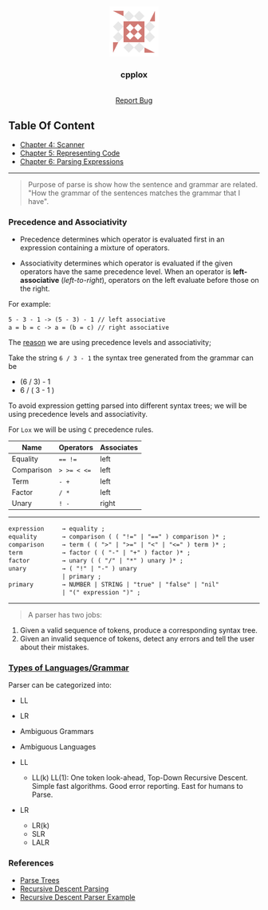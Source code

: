 ﻿ <!-- PROJECT LOGO -->
<br />
<p style="text-align: center" align="center">
  <a href="https://github.com/kana800/sinlang">
  <img src=".images/sinlang.png" alt="logo"> 
  </a>

  <h3 align="center">cpplox</h3>
  <p align="center">
    <br />
    <a href="https://github.com/kana800/sinlang/issues">Report Bug</a>
  </p>
</p>


## Table Of Content

- [Chapter 4: Scanner](https://github.com/kana800/sinlang/tree/chp4)
- [Chapter 5: Representing Code](https://github.com/kana800/sinlang/tree/chp5)
- [Chapter 6: Parsing Expressions](https://github.com/kana800/sinlang/tree/chp6)

---


> Purpose of parse is show how the sentence and grammar are related. 
"How the grammar of the sentences matches the grammar that I have". 

### Precedence and Associativity

- Precedence determines which operator is evaluated first 
in an expression containing a mixture of operators.

- Associativity determines which operator is evaluated if the given
operators have the same precedence level. When an operator is 
**left-associative** (*left-to-right*), operators on the left evaluate
before those on the right. 

For example:

```
5 - 3 - 1 -> (5 - 3) - 1 // left associative
a = b = c -> a = (b = c) // right associative
```

The [reason](https://craftinginterpreters.com/parsing-expressions.html#ambiguity-and-the-parsing-game) 
we are using precedence levels and associativity;

Take the string `6 / 3 - 1` the syntax tree generated from the grammar can be
- (6 / 3) - 1
- 6 / ( 3 - 1 )

To avoid expression getting parsed into different syntax trees; we will be using 
precedence levels and associativity.

For `Lox` we will be using `C` precedence rules.

|Name|Operators|Associates|
|----|---------|----------|
|Equality| `== !=` | left |
|Comparison| `> >= < <=` | left |
|Term | `- +` | left |
|Factor | `/ *` | left |
|Unary | `! -` | right |

---

```
expression     → equality ;
equality       → comparison ( ( "!=" | "==" ) comparison )* ;
comparison     → term ( ( ">" | ">=" | "<" | "<=" ) term )* ;
term           → factor ( ( "-" | "+" ) factor )* ;
factor         → unary ( ( "/" | "*" ) unary )* ;
unary          → ( "!" | "-" ) unary
               | primary ;
primary        → NUMBER | STRING | "true" | "false" | "nil"
               | "(" expression ")" ;
```

---


> A parser has two jobs: 
1. Given a valid sequence of tokens, produce a corresponding syntax tree.
2. Given an invalid sequence of tokens, detect any errors and tell the 
user about their mistakes.

### [Types of Languages/Grammar](https://youtu.be/SToUyjAsaFk?t=1487)

Parser can be categorized into:

- LL 
- LR
- Ambiguous Grammars
- Ambiguous Languages

- LL
    - LL(k) LL(1): One token look-ahead, Top-Down Recursive Descent. Simple fast
    algorithms. Good error reporting. East for humans to Parse. 
    
- LR
    - LR(k)
    - SLR
    - LALR

### References

- [Parse Trees](https://www.youtube.com/watch?v=SYQVxGnlpZM&t=9s)
- [Recursive Descent Parsing](https://www.youtube.com/watch?v=SToUyjAsaFk)
- [Recursive Descent Parser Example](https://www.youtube.com/watch?v=eVwl0hkI21Y)

